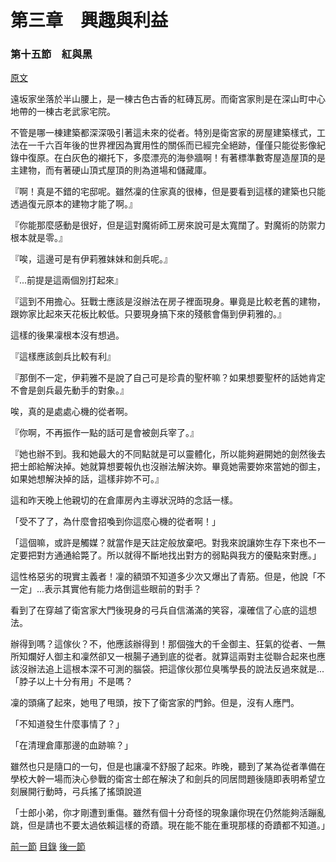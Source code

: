 第三章　興趣與利益
====

### 第十五節　紅與黑

[原文](https://syosetu.org/novel/42788/18.html)

遠坂家坐落於半山腰上，是一棟古色古香的紅磚瓦房。而衛宮家則是在深山町中心地帶的一棟古老武家宅院。

不管是哪一棟建築都深深吸引著這未來的從者。特別是衛宮家的房屋建築樣式，工法在一千六百年後的世界裡因為實用性的關係而已經完全絕跡，僅僅只能從影像紀錄中復原。在白灰色的襯托下，多麼漂亮的海參牆啊！有著標準數寄屋造屋頂的是主建物，而有著硬山頂式屋頂的則為道場和儲藏庫。

『啊！真是不錯的宅邸呢。雖然凜的住家真的很棒，但是要看到這樣的建築也只能透過復元原本的建物才能了啊。』

『你能那麼感動是很好，但是這對魔術師工房來說可是太寬闊了。對魔術的防禦力根本就是零。』

『唉，這邊可是有伊莉雅妹妹和劍兵呢。』

『...前提是這兩個別打起來』

『這到不用擔心。狂戰士應該是沒辦法在房子裡面現身。畢竟是比較老舊的建物，跟妳家比起來天花板比較低。只要現身搞下來的殘骸會傷到伊莉雅的。』

這樣的後果凜根本沒有想過。

『這樣應該劍兵比較有利』

『那倒不一定，伊莉雅不是說了自己可是珍貴的聖杯嘛？如果想要聖杯的話她肯定不會是劍兵最先動手的對象。』

唉，真的是處處心機的從者啊。

『你啊，不再振作一點的話可是會被劍兵宰了。』

『她也辦不到。我和她最大的不同點就是可以靈體化，所以能夠避開她的劍然後去把士郎給解決掉。她就算想要報仇也沒辦法解決妳。畢竟她需要妳來當她的御主，如果她想解決掉的話，這樣非妳不可。』

這和昨天晚上他親切的在倉庫房內主導狀況時的念話一樣。

「受不了了，為什麼會招喚到你這麼心機的從者啊！」

「這個嘛，或許是觸媒？就當作是天註定般放棄吧。對我來說讓妳生存下來也不一定要把對方通通給斃了。所以就得不斷地找出對方的弱點與我方的優點來對應。」

這性格惡劣的現實主義者！凜的額頭不知道多少次又爆出了青筋。但是，他說「不一定」...表示其實他有能力烙倒這些眼前的對手？

看到了在穿越了衛宮家大門後現身的弓兵自信滿滿的笑容，凜確信了心底的這想法。

辦得到嗎？這傢伙？不，他應該辦得到！那個強大的千金御主、狂氣的從者、一無所知爛好人御主和凜然卻又一根腸子通到底的從者。就算這兩對主從聯合起來也應該沒辦法追上這根本深不可測的腦袋。把這傢伙那位臭嘴學長的說法反過來就是...「脖子以上十分有用」不是嗎？

凜的頭痛了起來，她甩了甩頭，按下了衛宮家的門鈴。但是，沒有人應門。

「不知道發生什麼事情了？」

「在清理倉庫那邊的血跡嘛？」

雖然也只是隨口的一句，但是也讓凜不舒服了起來。昨晚，聽到了某為從者準備在學校大幹一場而決心參戰的衛宮士郎在解決了和劍兵的同居問題後隨即表明希望立刻展開行動時，弓兵搖了搖頭說道

「士郎小弟，你才剛遭到重傷。雖然有個十分奇怪的現象讓你現在仍然能夠活蹦亂跳，但是請也不要太過依賴這樣的奇蹟。現在能不能在重現那樣的奇蹟都不知道。」



[前一節](./0314.md)
[目錄](../README.md)
[後一節](./0316.md)
